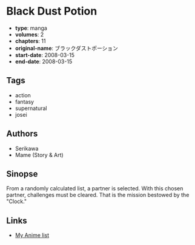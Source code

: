 # Black Dust Potion

-   **type**: manga
-   **volumes**: 2
-   **chapters**: 11
-   **original-name**: ブラックダストポーション
-   **start-date**: 2008-03-15
-   **end-date**: 2008-03-15

## Tags

-   action
-   fantasy
-   supernatural
-   josei

## Authors

-   Serikawa
-   Mame (Story & Art)

## Sinopse

From a randomly calculated list, a partner is selected. With this chosen partner, challenges must be cleared. That is the mission bestowed by the "Clock."

## Links

-   [My Anime list](https://myanimelist.net/manga/16174/Black_Dust_Potion)
